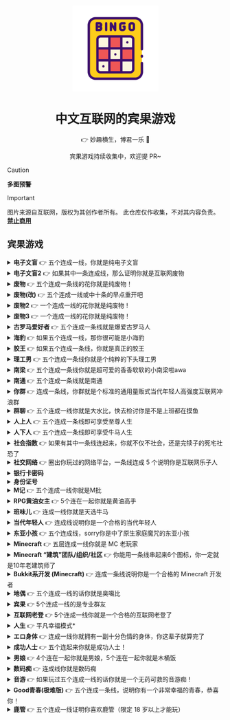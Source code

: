 <p align="center">
  <a href="https://github.com/tuanzisama/chinese-bingo-game">
    <img src="./assets/repo-icon.png" width="200" height="200" alt="Chinese Bingo Game">
  </a>
</p>

<div align="center">
  
# 中文互联网的宾果游戏

👉 妙趣横生，博君一乐 🤣

宾果游戏持续收集中，欢迎提 PR~

</div>

> [!CAUTION]
> **多图预警**

> [!IMPORTANT]  
> 图片来源自互联网，版权为其创作者所有。
> 此仓库仅作收集，不对其内容负责。
> <u>**禁止商用**</u>

## 宾果游戏

<details>
  <summary><b>电子文盲</b> 👉 五个连成一线，你就是纯电子文盲</summary>
  
  ![电子文盲](./bingo-games/电子文盲.jpeg)
</details>

<details>
  <summary><b>电子文盲2</b> 👉 如果其中一条连成线，那么证明你就是互联网废物</summary>
  
  ![电子文盲2](./bingo-games/电子文盲2.jpg)
</details>

<details>
  <summary><b>废物</b> 👉 五个连成一条线的花你就是纯废物！</summary>
  
  ![废物](./bingo-games/废物.png)
</details>

<details>
  <summary><b>废物(改)</b> 👉 五个连成一线或中十条的早点重开吧</summary>
  
  ![废物(改)](./bingo-games/废物(改).png)
</details>

<details>
  <summary><b>废物2</b> 👉 一个连成一线的花你就是纯废物！</summary>
  
  ![废物宾果2](./bingo-games/废物2.jpeg)
</details>

<details>
  <summary><b>废物3</b> 👉 一个连成一线的花你就是纯废物！</summary>
  
  ![废物宾果2](./bingo-games/废物3.jpg)
</details>

<details>
  <summary><b>古罗马爱好者</b> 👉 五个连成一条线就是爆爱古罗马人</summary>
  
  ![古罗马爱好者](./bingo-games/古罗马爱好者.png)
</details>

<details>
  <summary><b>海豹</b> 👉 如果五个连成一线，那你很可能是小海豹</summary>
  
  ![海豹](./bingo-games/海豹.jpg)
</details>

<details>
  <summary><b>胶王</b> 👉 如果五个连成一条线，你就是真正的胶王</summary>
  
  ![胶王](./bingo-games/胶王.jpg)
</details>

<details>
  <summary><b>理工男</b> 👉 五个连成一条线你就是个纯粹的下头理工男</summary>
  
  ![理工男](./bingo-games/理工男.jpg)
</details>

<details>
  <summary><b>南梁</b> 👉 五个连成一条线你就是超可爱的香香软软的小南梁啦awa</summary>
  
  ![南梁](./bingo-games/南梁.jpg)
</details>

<details>
  <summary><b>南通</b> 👉 五个连成一条线就是南通</summary>
  
  ![南通](./bingo-games/南通.jpg)
</details>

<details>
  <summary><b>你群</b> 👉 连成一条线，你群就是个标准的通用量贩式当代年轻人高强度互联网冲浪群</summary>
  
  ![你群](./bingo-games/你群.jpg)
</details>

<details>
  <summary><b>群聊</b> 👉 五个连成一线你就是大水比，快去检讨你是不是上班都在摸鱼</summary>
  
  ![群聊](./bingo-games/群聊.jpg)
</details>

<details>
  <summary><b>人上人</b> 👉 五个连成一条线即可享受至尊人生</summary>
  
  ![人上人](./bingo-games/人上人.jpg)
</details>

<details>
  <summary><b>人下人</b> 👉 五个连成一条线即可享受牛马人生</summary>
  
  ![人下人](./bingo-games/人下人.jpg)
</details>

<details>
  <summary><b>社会指数</b> 👉 如果有其中一条线连起来，你就不仅不社会，还是完犊子的死宅社恐了</summary>
  
  ![社会指数](./bingo-games/社会指数.jpg)
</details>

<details>
  <summary><b>社交网络</b> 👉 圈出你玩过的网络平台，一条线连成 5 个说明你是互联网乐子人</summary>
  
  ![社交网络](./bingo-games/社交网络.jpg)
</details>

<details>
  <summary><b>银行卡密码</b></summary>
  
  ![银行卡密码](./bingo-games/银行卡密码.jpg)
</details>

<details>
  <summary><b>身份证号</b></summary>
  
  ![身份证号](./bingo-games/身份证号.jpg)
</details>

<details>
  <summary><b>M记</b> 👉 五个连成一线你就是M批</summary>
  
  ![M记](./bingo-games/M记.jpg)
</details>

<details>
  <summary><b>RPG黄油女主</b> 👉 5个连在一起你就是黄油高手</summary>
  
  ![RPG黄油女主](./bingo-games/RPG黄油女主.jpg)
</details>

<details>
  <summary><b>班味儿</b> 👉 连成一线你就是天选牛马</summary>
  
  ![班味儿](./bingo-games/班味儿.png)
</details>

<details>
  <summary><b>当代年轻人</b> 👉 连成线说明你是一个合格的当代年轻人</summary>
  
  ![当代年轻人](./bingo-games/当代年轻人.jpg)
</details>

<details>
  <summary><b>东亚小孩</b> 👉 五个连成线，sorry你是中了原生家庭魔咒的东亚小孩</summary>
  
  ![东亚小孩](./bingo-games/东亚小孩.jpg)
</details>

<details>
  <summary><b>Minecraft</b> 👉 五层连成一线你就是 MC 老玩家</summary>
  
  ![Minecraft](./bingo-games/Minecraft.jpg)
</details>

<details>
  <summary><b>Minecraft “建筑”团队/组织/社区</b> 👉 你能用一条线串起来6个图标，你一定就是10年老建筑师了</summary>
  
  ![Minecraft “建筑”团队/组织/社区](./bingo-games/Minecraft建筑团队.jpg)
</details>

<details>
  <summary><b>Bukkit系开发 (Minecraft)</b> 👉 连成一条线说明你是一个合格的 Minecraft 开发者</summary>
  
  ![Minecraft “建筑”团队/组织/社区](./bingo-games/Bukkit系开发.jpg)
</details>

<details>
  <summary><b>地偶</b> 👉 五个连成一线的话你就是臭噶比</summary>
  
  ![地偶](./bingo-games/地偶.jpg)
</details>

<details>
  <summary><b>宾果</b> 👉 5个连成一线的是专业群友</summary>
  
  ![宾果](./bingo-games/宾果.jpg)
</details>

<details>
  <summary><b>互联网老登</b> 👉 5个连成一线你就是一个合格的互联网老登了</summary>
  
  ![互联网老登](./bingo-games/互联网老登.jpg)
</details>

<details>
  <summary><b>人生</b> 👉 平凡幸福模式*</summary>
  
  ![人生](./bingo-games/人生.jpg)
</details>

<details>
  <summary><b>エロ身体</b> 👉 连成一线你就拥有一副十分色情的身体，你这辈子就算完了</summary>
  
  ![エロ身体](./bingo-games/エロ身体.jpg)
</details>

<details>
  <summary><b>成功人士</b> 👉 五个连起来你就是成功人士！</summary>
  
  ![成功人士](./bingo-games/成功人士.jpg)
</details>

<details>
  <summary><b>男娘</b> 👉 4个连在一起你就是男娘，5个连在一起你就是木桶饭</summary>
  
  ![男娘](./bingo-games/男娘.jpg)
</details>

<details>
  <summary><b>数码痴</b> 👉 连成线你就是数码痴</summary>
  
  ![数码痴](./bingo-games/数码痴.jpg)
</details>

<details>
  <summary><b>音游</b> 👉 如果玩过五个连成一线的话你就是一个无药可救的音游痴！</summary>
  
  ![音游](./bingo-games/音游.jpg)
</details>

<details>
  <summary><b>Good青春(极难版)</b> 👉 五个连成一条线，说明你有一个非常幸福的青春，恭喜你！</summary>
  
  ![Good青春(极难版)](./bingo-games/Good青春(极难版).jpg)
</details>

<details>
  <summary><b>鹿管</b> 👉 五个连成一线证明你喜欢鹿管（限定 18 岁以上才能玩）</summary>
  
  ![鹿管](./bingo-games/鹿管.jpg)
</details>
